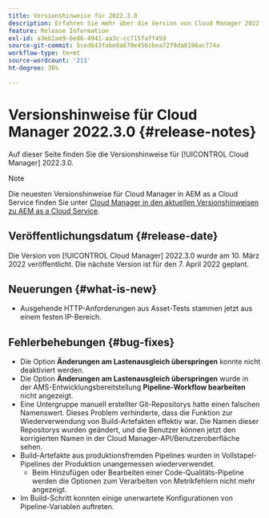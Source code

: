```yaml
---
title: Versionshinweise für 2022.3.0
description: Erfahren Sie mehr über die Version von Cloud Manager 2022.3.0.
feature: Release Information
exl-id: a3eb2ae9-6ed6-4941-aa3c-cc715faff459
source-git-commit: 5ced643fabe0a670e456cbea72f9da8196ac774a
workflow-type: tm+mt
source-wordcount: '211'
ht-degree: 36%

---
```


# Versionshinweise für Cloud Manager 2022.3.0 {#release-notes}

Auf dieser Seite finden Sie die Versionshinweise für [!UICONTROL Cloud Manager] 2022.3.0.

>[!NOTE]
>
>Die neuesten Versionshinweise für Cloud Manager in AEM as a Cloud Service finden Sie unter [Cloud Manager in den aktuellen Versionshinweisen zu AEM as a Cloud Service](https://experienceleague.adobe.com/en/docs/experience-manager-cloud-service/content/release-notes/cloud-manager/current).

## Veröffentlichungsdatum {#release-date}

Die Version von [!UICONTROL Cloud Manager] 2022.3.0 wurde am 10. März 2022 veröffentlicht. Die nächste Version ist für den 7. April 2022 geplant.

## Neuerungen {#what-is-new}

* Ausgehende HTTP-Anforderungen aus Asset-Tests stammen jetzt aus einem festen IP-Bereich.


## Fehlerbehebungen {#bug-fixes}

* Die Option **Änderungen am Lastenausgleich überspringen** konnte nicht deaktiviert werden.
* Die Option **Änderungen am Lastenausgleich überspringen** wurde in der AMS-Entwicklungsbereitstellung **Pipeline-Workflow bearbeiten** nicht angezeigt.
* Eine Untergruppe manuell erstellter Git-Repositorys hatte einen falschen Namenswert. Dieses Problem verhinderte, dass die Funktion zur Wiederverwendung von Build-Artefakten effektiv war. Die Namen dieser Repositorys wurden geändert, und die Benutzer können jetzt den korrigierten Namen in der Cloud Manager-API/Benutzeroberfläche sehen.
* Build-Artefakte aus produktionsfremden Pipelines wurden in Vollstapel-Pipelines der Produktion unangemessen wiederverwendet.
   * Beim Hinzufügen oder Bearbeiten einer Code-Qualitäts-Pipeline werden die Optionen zum Verarbeiten von Metrikfehlern nicht mehr angezeigt.
* Im Build-Schritt konnten einige unerwartete Konfigurationen von Pipeline-Variablen auftreten.

